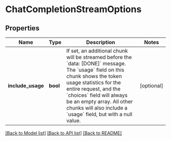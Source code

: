 # ChatCompletionStreamOptions

## Properties
Name | Type | Description | Notes
------------ | ------------- | ------------- | -------------
**include_usage** | **bool** | If set, an additional chunk will be streamed before the &#x60;data: [DONE]&#x60; message. The &#x60;usage&#x60; field on this chunk shows the token usage statistics for the entire request, and the &#x60;choices&#x60; field will always be an empty array. All other chunks will also include a &#x60;usage&#x60; field, but with a null value.  | [optional] 

[[Back to Model list]](../README.md#documentation-for-models) [[Back to API list]](../README.md#documentation-for-api-endpoints) [[Back to README]](../README.md)

